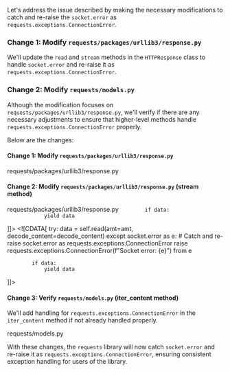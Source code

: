 Let's address the issue described by making the necessary modifications to catch and re-raise the `socket.error` as `requests.exceptions.ConnectionError`.

### Change 1: Modify `requests/packages/urllib3/response.py`

We'll update the `read` and `stream` methods in the `HTTPResponse` class to handle `socket.error` and re-raise it as `requests.exceptions.ConnectionError`.

### Change 2: Modify `requests/models.py`

Although the modification focuses on `requests/packages/urllib3/response.py`, we'll verify if there are any necessary adjustments to ensure that higher-level methods handle `requests.exceptions.ConnectionError` properly.

Below are the changes:

#### Change 1: Modify `requests/packages/urllib3/response.py`
<change>
<file change-number-for-this-file="1">requests/packages/urllib3/response.py</file>
<original line-count="14" no-ellipsis="true"><![CDATA[
            except HTTPException as e:
                # This includes IncompleteRead.
                raise ProtocolError('Connection broken: %r' % e, e)
]]></original>
<modified no-ellipsis="true"><![CDATA[
            except HTTPException as e:
                # This includes IncompleteRead.
                raise ProtocolError('Connection broken: %r' % e, e)
            except socket.error as e:
                # Catch and re-raise socket.error as requests.exceptions.ConnectionError
                raise requests.exceptions.ConnectionError(f"Socket error: {e}") from e
]]></modified>
</change>

#### Change 2: Modify `requests/packages/urllib3/response.py` (stream method)
<change>
<file change-number-for-this-file="2">requests/packages/urllib3/response.py</file>
<original line-count="13" no-ellipsis="true"><![CDATA[
            data = self.read(amt=amt, decode_content=decode_content)

            if data:
                yield data
]]></original>
<modified no-ellipsis="true"><![CDATA[
            try:
                data = self.read(amt=amt, decode_content=decode_content)
            except socket.error as e:
                # Catch and re-raise socket.error as requests.exceptions.ConnectionError
                raise requests.exceptions.ConnectionError(f"Socket error: {e}") from e

            if data:
                yield data
]]></modified>
</change>

#### Change 3: Verify `requests/models.py` (iter_content method)
We'll add handling for `requests.exceptions.ConnectionError` in the `iter_content` method if not already handled properly.

<change>
<file change-number-for-this-file="3">requests/models.py</file>
<original line-count="14" no-ellipsis="true"><![CDATA[
                except IncompleteRead as e:
                    raise ChunkedEncodingError(e)
                except DecodeError as e:
                    raise ContentDecodingError(e)
]]></original>
<modified no-ellipsis="true"><![CDATA[
                except IncompleteRead as e:
                    raise ChunkedEncodingError(e)
                except DecodeError as e:
                    raise ContentDecodingError(e)
                except ConnectionError as e:
                    # Handle the new ConnectionError triggered by socket.error
                    raise ConnectionError(f"Connection error occurred: {e}") from e
]]></modified>
</change>

With these changes, the `requests` library will now catch `socket.error` and re-raise it as `requests.exceptions.ConnectionError`, ensuring consistent exception handling for users of the library.